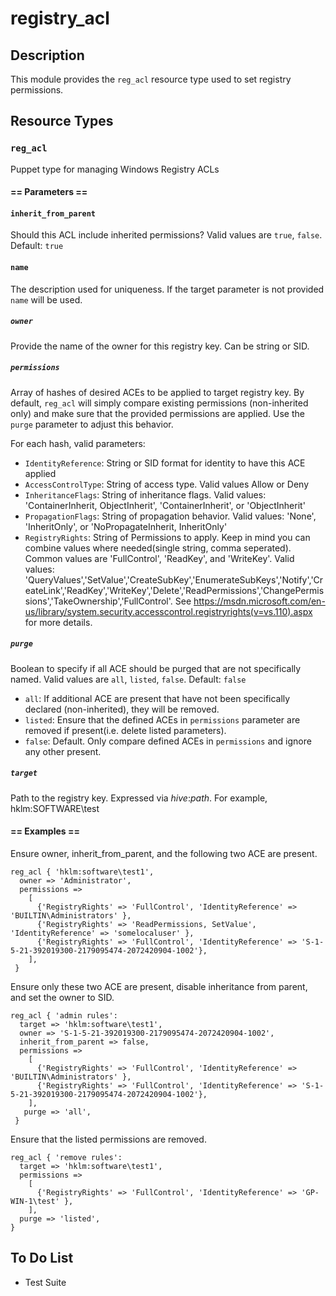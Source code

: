 registry_acl
============


## Description
This module provides the `reg_acl` resource type used to set registry permissions.


## Resource Types
### `reg_acl`
Puppet type for managing Windows Registry ACLs


#### == **Parameters** ==

#### `inherit_from_parent`

Should this ACL include inherited permissions?  Valid values are `true`, `false`. Default: `true`

#### `name`

The description used for uniqueness.  If the target parameter is not provided `name` will be used.

##### `owner`

Provide the name of the owner for this registry key.  Can be string or SID.

##### `permissions`

Array of hashes of desired ACEs to be applied to target registry key.  By default, `reg_acl` will simply compare existing permissions (non-inherited only) and make sure that the provided permissions are applied.  Use the `purge` parameter to adjust this behavior.


For each hash, valid parameters:

- `IdentityReference`: String or SID format for identity to have this ACE applied
- `AccessControlType`: String of access type.  Valid values Allow or Deny
- `InheritanceFlags`:  String of inheritance flags.  Valid values: 'ContainerInherit, ObjectInherit', 'ContainerInherit', or 'ObjectInherit'
- `PropagationFlags`:  String of propagation behavior.  Valid values: 'None', 'InheritOnly', or 'NoPropagateInherit, InheritOnly'
- `RegistryRights`:    String of Permissions to apply.  Keep in mind you can combine values where needed(single string, comma seperated).  Common values are 'FullControl', 'ReadKey', and 'WriteKey'.  Valid values: 'QueryValues','SetValue','CreateSubKey','EnumerateSubKeys','Notify','CreateLink','ReadKey','WriteKey','Delete','ReadPermissions','ChangePermissions','TakeOwnership','FullControl'.  See https://msdn.microsoft.com/en-us/library/system.security.accesscontrol.registryrights(v=vs.110).aspx for more details.

##### `purge`

Boolean to specify if all ACE should be purged that are not specifically named.  Valid values are `all`, `listed`, `false`. Default: `false`

- `all`:  If additional ACE are present that have not been specifically declared (non-inherited), they will be removed.
- `listed`: Ensure that the defined ACEs in `permissions` parameter are removed if present(i.e. delete listed parameters).
- `false`:  Default.  Only compare defined ACEs in `permissions` and ignore any other present.

##### `target`

Path to the registry key.  Expressed via _hive_:_path_.  For example, hklm:SOFTWARE\test

#### == **Examples** ==

Ensure owner, inherit_from_parent, and the following two ACE are present.
```
reg_acl { 'hklm:software\test1',
  owner => 'Administrator',
  permissions =>
    [
      {'RegistryRights' => 'FullControl', 'IdentityReference' => 'BUILTIN\Administrators' },
      {'RegistryRights' => 'ReadPermissions, SetValue', 'IdentityReference' => 'somelocaluser' },
      {'RegistryRights' => 'FullControl', 'IdentityReference' => 'S-1-5-21-392019300-2179095474-2072420904-1002'},
    ],
 }
```

Ensure only these two ACE are present, disable inheritance from parent, and set the owner to SID.
```
reg_acl { 'admin rules':
  target => 'hklm:software\test1',
  owner => 'S-1-5-21-392019300-2179095474-2072420904-1002',
  inherit_from_parent => false,
  permissions =>
    [
      {'RegistryRights' => 'FullControl', 'IdentityReference' => 'BUILTIN\Administrators' },
      {'RegistryRights' => 'FullControl', 'IdentityReference' => 'S-1-5-21-392019300-2179095474-2072420904-1002'},
    ],
   purge => 'all',
 }
```

Ensure that the listed permissions are removed.
```
reg_acl { 'remove rules':
  target => 'hklm:software\test1',
  permissions =>
    [
      {'RegistryRights' => 'FullControl', 'IdentityReference' => 'GP-WIN-1\test' },
    ],
  purge => 'listed',
}
```

## To Do List
- Test Suite


